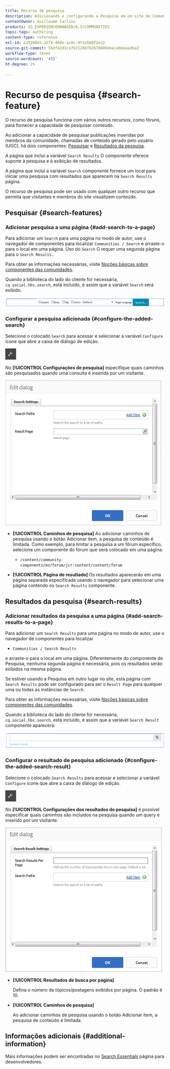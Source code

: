 ```yaml
---
title: Recurso de pesquisa
description: Adicionando e configurando a Pesquisa em um site de Comunidades
contentOwner: Guillaume Carlino
products: SG_EXPERIENCEMANAGER/6.5/COMMUNITIES
topic-tags: authoring
content-type: reference
exl-id: e252b0e5-a2f8-468e-ac8c-951a5b0f2e32
source-git-commit: 5bdf42d1ce7b2126bfb2670049deec4b6eaedba2
workflow-type: tm+mt
source-wordcount: '455'
ht-degree: 2%

---
```


# Recurso de pesquisa {#search-feature}

O recurso de pesquisa funciona com vários outros recursos, como fóruns, para fornecer a capacidade de pesquisar conteúdo.

Ao adicionar a capacidade de pesquisar publicações inseridas por membros da comunidade, chamadas de conteúdo gerado pelo usuário (UGC), há dois componentes: [Pesquisar](#search) e [Resultados da pesquisa](#search-results).

A página que inclui a variável `Search Results` O componente oferece suporte à pesquisa e à exibição de resultados.

A página que inclui a variável `Search` componente fornece um local para iniciar uma pesquisa com resultados que aparecem na `Search Results` página.

O recurso de pesquisa pode ser usado com qualquer outro recurso que permita que visitantes e membros do site visualizem conteúdo.

## Pesquisar {#search-features}

### Adicionar pesquisa a uma página {#add-search-to-a-page}

Para adicionar um `Search` para uma página no modo de autor, use o navegador de componentes para localizar `Communities / Search` e arraste-o para o local em uma página. Uso do `Search` O requer uma segunda página para o `Search Results.`

Para obter as informações necessárias, visite [Noções básicas sobre componentes das comunidades](basics.md).

Quando a biblioteca do lado do cliente for necessária, `cq.social.hbs.search`, está incluído, é assim que a variável `Search` será exibido.

![adicionar-pesquisar](assets/add-search.png)

### Configurar a pesquisa adicionada {#configure-the-added-search}

Selecione o colocado `Search` para acessar e selecionar a variável `Configure` ícone que abre a caixa de diálogo de edição.

![configurar](assets/configure-new.png)

No **[!UICONTROL Configurações de pesquisa]** especifique quais caminhos são pesquisados quando uma consulta é inserida por um visitante.

![search-settings](assets/search-settings.png)

* **[!UICONTROL Caminhos de pesquisa]**
Ao adicionar caminhos de pesquisa usando o botão Adicionar item, a pesquisa de conteúdo é limitada. Como exemplo, para limitar a pesquisa a um fórum específico, selecione um componente do fórum que será colocado em uma página:

   * `/content/community-components/en/forum/jcr:content/content/forum`

* **[!UICONTROL Página de resultado]**
Os resultados aparecerão em uma página separada especificada usando o navegador para selecionar uma página contendo os `Search Results` componente.

## Resultados da pesquisa {#search-results}

### Adicionar resultados da pesquisa a uma página {#add-search-results-to-a-page}

Para adicionar um `Search Results` para uma página no modo de autor, use o navegador de componentes para localizar

* `Communities / Search Results`

e arraste-o para o local em uma página. Diferentemente do componente de Pesquisa, nenhuma segunda página é necessária, pois os resultados serão exibidos na mesma página.

Se estiver usando a Pesquisa em outro lugar no site, esta página com `Search Results` pode ser configurado para ser o `Result Page` para qualquer uma ou todas as instâncias de `Search`.

Para obter as informações necessárias, visite [Noções básicas sobre componentes das comunidades](basics.md).

Quando a biblioteca do lado do cliente for necessária, `cq.social.hbs.search`, está incluído, é assim que a variável `Search Result` componente aparecerá:

![resultado da pesquisa](assets/search-result1.png)

### Configurar o resultado de pesquisa adicionado {#configure-the-added-search-result}

Selecione o colocado `Search Results` para acessar e selecionar a variável `Configure` ícone que abre a caixa de diálogo de edição.

![configurar](assets/configure-new.png)

No **[!UICONTROL Configurações dos resultados de pesquisa]** é possível especificar quais caminhos são incluídos na pesquisa quando um query é inserido por um visitante.

![search-result-settings](assets/search-result-settings.png)

* **[!UICONTROL Resultados de busca por página]**

  Defina o número de tópicos/postagens exibidos por página. O padrão é 10.

* **[!UICONTROL Caminhos de pesquisa]**

  Ao adicionar caminhos de pesquisa usando o botão Adicionar item, a pesquisa de conteúdo é limitada.

## Informações adicionais {#additional-information}

Mais informações podem ser encontradas no [Search Essentials](search-implementation.md) página para desenvolvedores.
